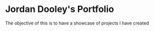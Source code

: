 # Jordan Dooley's Portfolio

The objective of this is to have a showcase of projects I have created
